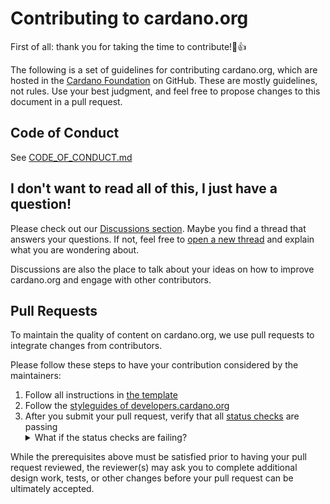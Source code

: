 # Contributing to cardano.org

First of all: thank you for taking the time to contribute!🎉👍

The following is a set of guidelines for contributing cardano.org, which are hosted in the [Cardano Foundation](https://www.github.com/cardano-foundation) on GitHub. These are mostly guidelines, not rules. Use your best judgment, and feel free to propose changes to this document in a pull request.

## Code of Conduct

See [CODE_OF_CONDUCT.md](https://github.com/cardano-foundation/cardano-org/blob/staging/CODE_OF_CONDUCT.md#contributor-covenant-code-of-conduct)

## I don't want to read all of this, I just have a question!

Please check out our [Discussions section](https://github.com/cardano-foundation/cardano-org/discussions). Maybe you find a thread that answers your questions. If not, feel free to [open a new thread](https://github.com/cardano-foundation/cardano-org/discussions/new) and explain what you are wondering about. 

Discussions are also the place to talk about your ideas on how to improve cardano.org and engage with other contributors.

## Pull Requests

To maintain the quality of content on cardano.org, we use pull requests to integrate changes from contributors. 

Please follow these steps to have your contribution considered by the maintainers:

1. Follow all instructions in [the template](.github/PULL_REQUEST_TEMPLATE.md)
2. Follow the [styleguides of developers.cardano.org](https://developers.cardano.org/docs/portal-style-guide/)
3. After you submit your pull request, verify that all [status checks](https://help.github.com/articles/about-status-checks/) are passing <details><summary>What if the status checks are failing?</summary>If a status check is failing, and you believe that the failure is unrelated to your change, please leave a comment on the pull request explaining why you believe the failure is unrelated. A maintainer will re-run the status check for you. If we conclude that the failure was a false positive, then we will open an issue to track and resolve that problem.</details>

While the prerequisites above must be satisfied prior to having your pull request reviewed, the reviewer(s) may ask you to complete additional design work, tests, or other changes before your pull request can be ultimately accepted.
